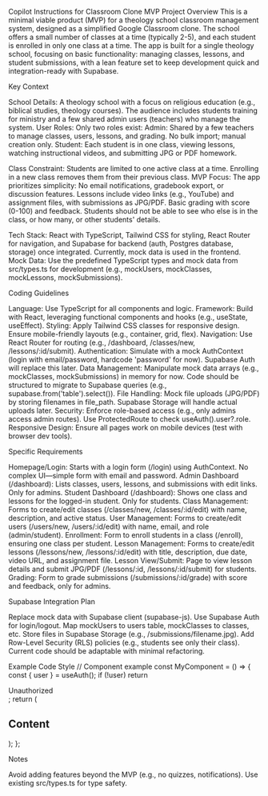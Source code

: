 Copilot Instructions for Classroom Clone MVP
Project Overview
This is a minimal viable product (MVP) for a theology school classroom management system, designed as a simplified Google Classroom clone. The school offers a small number of classes at a time (typically 2-5), and each student is enrolled in only one class at a time. The app is built for a single theology school, focusing on basic functionality: managing classes, lessons, and student submissions, with a lean feature set to keep development quick and integration-ready with Supabase.

Key Context

School Details: A theology school with a focus on religious education (e.g., biblical studies, theology courses). The audience includes students training for ministry and a few shared admin users (teachers) who manage the system.
User Roles: Only two roles exist:
Admin: Shared by a few teachers to manage classes, users, lessons, and grading. No bulk import; manual creation only.
Student: Each student is in one class, viewing lessons, watching instructional videos, and submitting JPG or PDF homework.


Class Constraint: Students are limited to one active class at a time. Enrolling in a new class removes them from their previous class.
MVP Focus: The app prioritizes simplicity:
No email notifications, gradebook export, or discussion features.
Lessons include video links (e.g., YouTube) and assignment files, with submissions as JPG/PDF.
Basic grading with score (0-100) and feedback.
Students should not be able to see who else is in the class, or how many, or other students' details. 


Tech Stack: React with TypeScript, Tailwind CSS for styling, React Router for navigation, and Supabase for backend (auth, Postgres database, storage) once integrated. Currently, mock data is used in the frontend.
Mock Data: Use the predefined TypeScript types and mock data from src/types.ts for development (e.g., mockUsers, mockClasses, mockLessons, mockSubmissions).

Coding Guidelines

Language: Use TypeScript for all components and logic.
Framework: Build with React, leveraging functional components and hooks (e.g., useState, useEffect).
Styling: Apply Tailwind CSS classes for responsive design. Ensure mobile-friendly layouts (e.g., container, grid, flex).
Navigation: Use React Router for routing (e.g., /dashboard, /classes/new, /lessons/:id/submit).
Authentication: Simulate with a mock AuthContext (login with email/password, hardcode 'password' for now). Supabase Auth will replace this later.
Data Management: Manipulate mock data arrays (e.g., mockClasses, mockSubmissions) in memory for now. Code should be structured to migrate to Supabase queries (e.g., supabase.from('table').select()).
File Handling: Mock file uploads (JPG/PDF) by storing filenames in file_path. Supabase Storage will handle actual uploads later.
Security: Enforce role-based access (e.g., only admins access admin routes). Use ProtectedRoute to check useAuth().user?.role.
Responsive Design: Ensure all pages work on mobile devices (test with browser dev tools).

Specific Requirements

Homepage/Login: Starts with a login form (/login) using AuthContext. No complex UI—simple form with email and password.
Admin Dashboard (/dashboard): Lists classes, users, lessons, and submissions with edit links. Only for admins.
Student Dashboard (/dashboard): Shows one class and lessons for the logged-in student. Only for students.
Class Management: Forms to create/edit classes (/classes/new, /classes/:id/edit) with name, description, and active status.
User Management: Forms to create/edit users (/users/new, /users/:id/edit) with name, email, and role (admin/student).
Enrollment: Form to enroll students in a class (/enroll), ensuring one class per student.
Lesson Management: Forms to create/edit lessons (/lessons/new, /lessons/:id/edit) with title, description, due date, video URL, and assignment file.
Lesson View/Submit: Page to view lesson details and submit JPG/PDF (/lessons/:id, /lessons/:id/submit) for students.
Grading: Form to grade submissions (/submissions/:id/grade) with score and feedback, only for admins.

Supabase Integration Plan

Replace mock data with Supabase client (supabase-js).
Use Supabase Auth for login/logout.
Map mockUsers to users table, mockClasses to classes, etc.
Store files in Supabase Storage (e.g., /submissions/filename.jpg).
Add Row-Level Security (RLS) policies (e.g., students see only their class).
Current code should be adaptable with minimal refactoring.

Example Code Style
// Component example
const MyComponent = () => {
  const { user } = useAuth();
  if (!user) return <div>Unauthorized</div>;
  return (
    <div className="p-4 bg-white rounded-lg shadow">
      <h2 className="text-xl">Content</h2>
    </div>
  );
};

Notes

Avoid adding features beyond the MVP (e.g., no quizzes, notifications).
Use existing src/types.ts for type safety.

